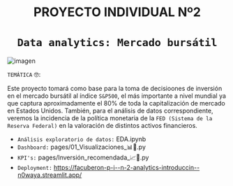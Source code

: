 # <h1 align=center> **PROYECTO INDIVIDUAL Nº2** </h1>
# <h1 align=center>**`Data analytics: Mercado bursátil`**
![imagen](https://pqs.pe/wp-content/uploads/2021/02/mercado-bursatil-que-es-elementos.jpg)

``TEMÁTICA`` :nerd_face::

Este proyecto tomará como base para la toma de decisioones de inversión en el mercado bursátil al índice `S&P500`, el más importante a nivel mundial ya que captura aproximadamente el 80% de toda la capitalización de mercado en Estados Unidos. 
 También, para el análisis de datos correspondiente, veremos la incidencia de la política monetaria de la `FED (Sistema de la Reserva Federal)` en la valoración de distintos activos financieros.

* `Análisis exploratorio de datos:`   EDA.ipynb
* `Dashboard:`   pages/01_Visualizaciones_📊🔎.py
* `KPI's:`   pages/Inversión_recomendada_📈💸.py
* `Deployment:`   https://facuberon-p-i--n-2-analytics-introduccin--n0waya.streamlit.app/

